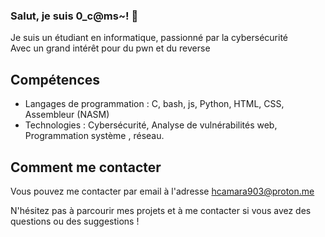 ### Salut, je suis  0_c@ms~! 👋

Je suis un étudiant  en  informatique, passionné par la cybersécurité  
Avec un grand intérêt pour du pwn et du reverse

## Compétences

- Langages de programmation : C, bash, js, Python, HTML, CSS, Assembleur (NASM)
- Technologies : Cybersécurité, Analyse de vulnérabilités web, Programmation système , réseau.


## Comment me contacter

Vous pouvez me contacter par email à l'adresse [hcamara903@proton.me](mailto:hcamara903@proton.me) 

N'hésitez pas à parcourir mes projets et à me contacter si vous avez des questions ou des suggestions !
